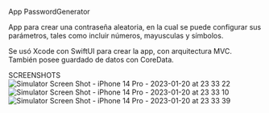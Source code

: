 App PasswordGenerator

App para crear una contraseña aleatoria, en la cual se puede configurar sus parámetros, tales como incluir números, mayusculas y símbolos. 

Se usó Xcode con SwiftUI para crear la app, con arquitectura MVC.
También posee guardado de datos con CoreData.


SCREENSHOTS
![Simulator Screen Shot - iPhone 14 Pro - 2023-01-20 at 23 33 22](https://user-images.githubusercontent.com/92230544/213843572-6ad8b627-5b20-4fc1-aeb0-1e24b2917fd5.png)
![Simulator Screen Shot - iPhone 14 Pro - 2023-01-20 at 23 33 10](https://user-images.githubusercontent.com/92230544/213843598-1e54a0b7-5a8b-48e7-8b94-d4ade7c1594c.png)
![Simulator Screen Shot - iPhone 14 Pro - 2023-01-20 at 23 33 39](https://user-images.githubusercontent.com/92230544/213843606-301ee8a1-6bde-43f0-9005-2768f9d67600.png)
